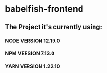 # babelfish-frontend

## The Project it's currently using:

### NODE VERSION 12.19.0

### NPM VERSION 7.13.0

### YARN VERSION 1.22.10
